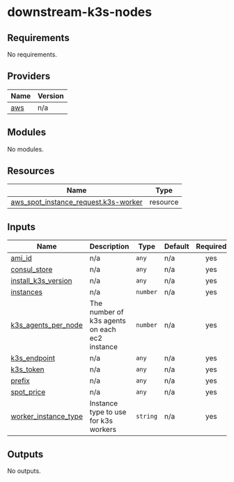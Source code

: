 # downstream-k3s-nodes

<!-- BEGINNING OF PRE-COMMIT-TERRAFORM DOCS HOOK -->
## Requirements

No requirements.

## Providers

| Name | Version |
|------|---------|
| <a name="provider_aws"></a> [aws](#provider\_aws) | n/a |

## Modules

No modules.

## Resources

| Name | Type |
|------|------|
| [aws_spot_instance_request.k3s-worker](https://registry.terraform.io/providers/hashicorp/aws/latest/docs/resources/spot_instance_request) | resource |

## Inputs

| Name | Description | Type | Default | Required |
|------|-------------|------|---------|:--------:|
| <a name="input_ami_id"></a> [ami\_id](#input\_ami\_id) | n/a | `any` | n/a | yes |
| <a name="input_consul_store"></a> [consul\_store](#input\_consul\_store) | n/a | `any` | n/a | yes |
| <a name="input_install_k3s_version"></a> [install\_k3s\_version](#input\_install\_k3s\_version) | n/a | `any` | n/a | yes |
| <a name="input_instances"></a> [instances](#input\_instances) | n/a | `number` | n/a | yes |
| <a name="input_k3s_agents_per_node"></a> [k3s\_agents\_per\_node](#input\_k3s\_agents\_per\_node) | The number of k3s agents on each ec2 instance | `number` | n/a | yes |
| <a name="input_k3s_endpoint"></a> [k3s\_endpoint](#input\_k3s\_endpoint) | n/a | `any` | n/a | yes |
| <a name="input_k3s_token"></a> [k3s\_token](#input\_k3s\_token) | n/a | `any` | n/a | yes |
| <a name="input_prefix"></a> [prefix](#input\_prefix) | n/a | `any` | n/a | yes |
| <a name="input_spot_price"></a> [spot\_price](#input\_spot\_price) | n/a | `any` | n/a | yes |
| <a name="input_worker_instance_type"></a> [worker\_instance\_type](#input\_worker\_instance\_type) | Instance type to use for k3s workers | `string` | n/a | yes |

## Outputs

No outputs.
<!-- END OF PRE-COMMIT-TERRAFORM DOCS HOOK -->
